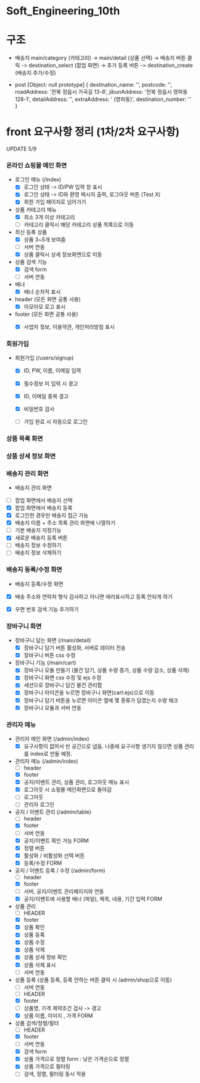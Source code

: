 
# Soft_Engineering_10th

# 구조
* 배송지
main/category (카테고리) -> main/detail (상품 선택) -> 배송지 버튼 클릭 -> destination_select (팝업 화면) -> 추가 등록 버튼
-> destination_create (배송지 추가/수정)

* post
[Object: null prototype] {
  destination_name: '',
  postcode: '',
  roadAddress: '전북 정읍시 가곡길 13-8',
  jibunAddress: '전북 정읍시 영파동 128-1',
  detailAddress: '',
  extraAddress: ' (영파동)',
  destination_number: ''
}





# front 요구사항 정리 (1차/2차 요구사항)

UPDATE 5/9

### 온라인 쇼핑몰 메인 화면
* 로그인 메뉴 (/index)
  - [X] 로그인 상태 -> ID/PW 입력 창 표시
  - [X] 로그인 상태 -> ID와 환영 메시지 출력, 로그아웃 버튼 (Test X)
  - [X] 회원 가입 페이지로 넘어가기
* 상품 카테고리 메뉴
  - [X] 최소 3개 이상 카테고리
  - [ ] 카테고리 클릭시 해당 카테고리 상품 목록으로 이동
* 최신 등록 상품
  - [X] 상품 3~5개 보여줌
  - [ ] 서버 연동
  - [X] 상품 클릭시 상세 정보화면으로 이동
* 상품 검색 기능
  - [X] 검색 form
  - [ ] 서버 연동
* 배너
  - [X] 배너 순차적 표시
* header (모든 화면 공통 사용)
  - [X] 아모아모 로고 표시
* footer (모든 화면 공통 사용)
  - [X] 사업자 정보, 이용약관, 개인처리방침 표시


### 회원가입
* 회원가입 (/users/signup)
  - [X] ID, PW, 이름, 이메일 입력
  - [X] 필수정보 미 입력 시 경고
  - [X] ID, 이메일 중복 경고
  - [X] 비밀번호 검사
  - [ ] 가입 완료 시 자동으로 로그인


### 상품 목록 화면
### 상품 상세 정보 화면


### 배송지 관리 화면
* 배송지 관리 화면
 - [ ] 팝업 화면에서 배송지 선택
 - [X] 팝업 화면에서 배송지 등록
 - [X] 로그인한 경우만 배송지 접근 가능
 - [X] 배송지 이름 + 주소 목록 관리 화면에 나열하기
 - [ ] 기본 배송지 지정기능
 - [X] 새로운 배송지 등록 버튼
 - [ ] 배송지 정보 수정하기
 - [ ] 배송지 정보 삭제하기
 
 ### 배송지 등록/수정 화면
* 배송지 등록/수정 화면
 - [X] 배송 주소와 연락처 형식 검사하고 아니면 에러표시하고 등록 안되게 하기
 - [X] 우편 번호 검색 기능 추가하기


### 장바구니 화면
* 장바구니 담는 화면 (/main/detail)
  - [X] 장바구니 담기 버튼 활성화, 서버로 데이터 전송
  - [X] 장바구니 버튼 css 수정
* 장바구니 기능 (/main/cart)
  - [X] 장바구니 모듈 만들기 (물건 담기, 상품 수량 증가, 상품 수량 감소, 상품 삭제)
  - [X] 장바구니 화면 css 수정 및 ejs 수정
  - [X] 세션으로 장바구니 담긴 물건 관리함
  - [X] 장바구니 아이콘을 누르면 장바구니 화면(cart.ejs)으로 이동
  - [X] 장바구니 담기 버튼을 누르면 아이콘 옆에 몇 종류가 담겼는지 수량 체크
  - [X] 장바구니 모듈과 서버 연동

### 관리자 메뉴
* 관리자 메인 화면 (/admin/index)
  - [X] 요구사항이 없어서 빈 공간으로 냅둠. 나중에 요구사항 생기지 않으면 상품 관리를 index로 만들 예정.
* 관리자 메뉴 (/admin/index)
  - [ ] header
  - [X] footer
  - [X] 공지/이벤트 관리, 상품 관리, 로그아웃 메뉴 표시  
  - [X] 로그아웃 시 쇼핑몰 메인화면으로 돌아감
  - [ ] 로그아웃
  - [ ] 관리자 로그인
* 공지 / 이벤트 관리 (/admin/table)
  - [ ] header
  - [X] footer
  - [ ] 서버 연동
  - [X] 공지/이벤트 확인 가능 FORM
  - [X] 정렬 버튼
  - [X] 활성화 / 비활성화 선택 버튼
  - [X] 등록/수정 FORM  
* 공지 / 이벤트 등록 / 수정 (/admin/form)
  - [ ] header
  - [X] footer
  - [ ] 서버, 공지/이벤트 관리페이지와 연동
  - [X] 공지/이벤트에 사용할 배너 (파일), 제목, 내용, 기간 입력 FORM  
* 상품 관리
  - [ ] HEADER
  - [X] footer
  - [X] 상품 확인
  - [X] 상품 등록
  - [X] 상품 수정
  - [X] 상품 삭제
  - [X] 상품 상세 정보 확인
  - [X] 상품 삭제 표시
  - [ ] 서버 연동
* 상품 등록 (상품 등록, 등록 안하는 버튼 클릭 시 /admin/shop으로 이동)
  - [ ] 서버 연동
  - [ ] HEADER
  - [X] footer
  - [ ] 상품명, 가격 제약조건 검사 -> 경고
  - [X] 상품 이름, 이미지 , 가격 FORM
* 상품 검색/정렬/필터
  - [ ] HEADER
  - [X] footer
  - [ ] 서버 연동
  - [X] 검색 form
  - [X] 상품 가격으로 정렬 form : 낮은 가격순으로 정렬
  - [X] 상품 가격으로 필터링
  - [ ] 검색, 정렬, 필터링 동시 적용
